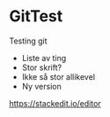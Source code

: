 # GitTest
Testing git

- Liste av ting
- Stor skrift?
- Ikke så stor allikevel
- Ny version

https://stackedit.io/editor
